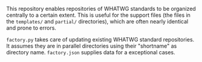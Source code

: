 This repository enables repositories of WHATWG standards to be organized centrally to a certain extent. This is useful for the support files (the files in the `templates/` and `partial/` directories), which are often nearly identical and prone to errors.

`factory.py` takes care of updating existing WHATWG standard repositories. It assumes they are in parallel directories using their "shortname" as directory name. `factory.json` supplies data for a exceptional cases.
